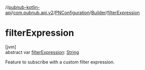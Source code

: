 //[pubnub-kotlin-api](../../../../index.md)/[com.pubnub.api.v2](../../index.md)/[PNConfiguration](../index.md)/[Builder](index.md)/[filterExpression](filter-expression.md)

# filterExpression

[jvm]\
abstract var [filterExpression](filter-expression.md): [String](https://kotlinlang.org/api/latest/jvm/stdlib/kotlin/-string/index.html)

Feature to subscribe with a custom filter expression.
